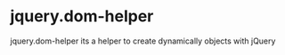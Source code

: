jquery.dom-helper
=================

jquery.dom-helper its a helper to create dynamically objects with jQuery

